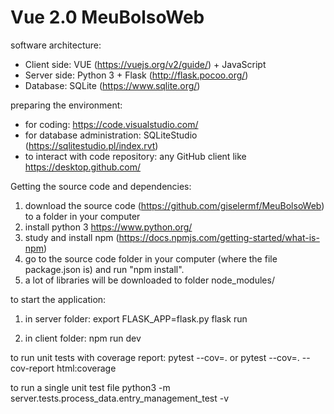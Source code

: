 # Vue 2.0 MeuBolsoWeb

software architecture:
* Client side: VUE (https://vuejs.org/v2/guide/) + JavaScript
* Server side: Python 3 + Flask (http://flask.pocoo.org/)
* Database: SQLite (https://www.sqlite.org/)


preparing the environment:
* for coding: https://code.visualstudio.com/
* for database administration: SQLiteStudio (https://sqlitestudio.pl/index.rvt)
* to interact with code repository: any GitHub client like https://desktop.github.com/

Getting the source code and dependencies:
1) download the source code (https://github.com/giselermf/MeuBolsoWeb) to a folder in your computer
2) install python 3 https://www.python.org/
3) study and install npm (https://docs.npmjs.com/getting-started/what-is-npm)
4) go to the source code folder in your computer (where the file package.json is) and run "npm install".
5) a lot of libraries will be downloaded to folder node_modules/

to start the application:
1) in server folder:
  export FLASK_APP=flask.py
  flask run
  
2) in client folder:
  npm run dev

to run unit tests with coverage report:
pytest --cov=.
or
pytest --cov=. --cov-report html:coverage

to run a single unit test file
 python3 -m server.tests.process_data.entry_management_test -v